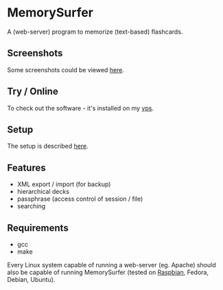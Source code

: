 # MemorySurfer

A (web-server) program to memorize (text-based) flashcards.

## Screenshots

Some screenshots could be viewed
[here](https://www.lorenz-pullwitt.de/MemorySurfer/en/screenshots.html "screenshots").

## Try / Online

To check out the software - it's installed on my
[vps](https://vps.lorenz-pullwitt.de/cgi-bin/memorysurfer.cgi "vps").

## Setup

The setup is described
[here](https://www.lorenz-pullwitt.de/MemorySurfer/en/setup.html "setup").

## Features

 - XML export / import (for backup)
 - hierarchical decks
 - passphrase (access control of session / file)
 - searching

## Requirements

 - gcc
 - make

Every Linux system capable of running a web-server (eg. Apache) should also be capable of running MemorySurfer (tested on
[Raspbian](https://www.lorenz-pullwitt.de/MemorySurfer/en/raspbian.html "setup"), Fedora, Debian, Ubuntu).
